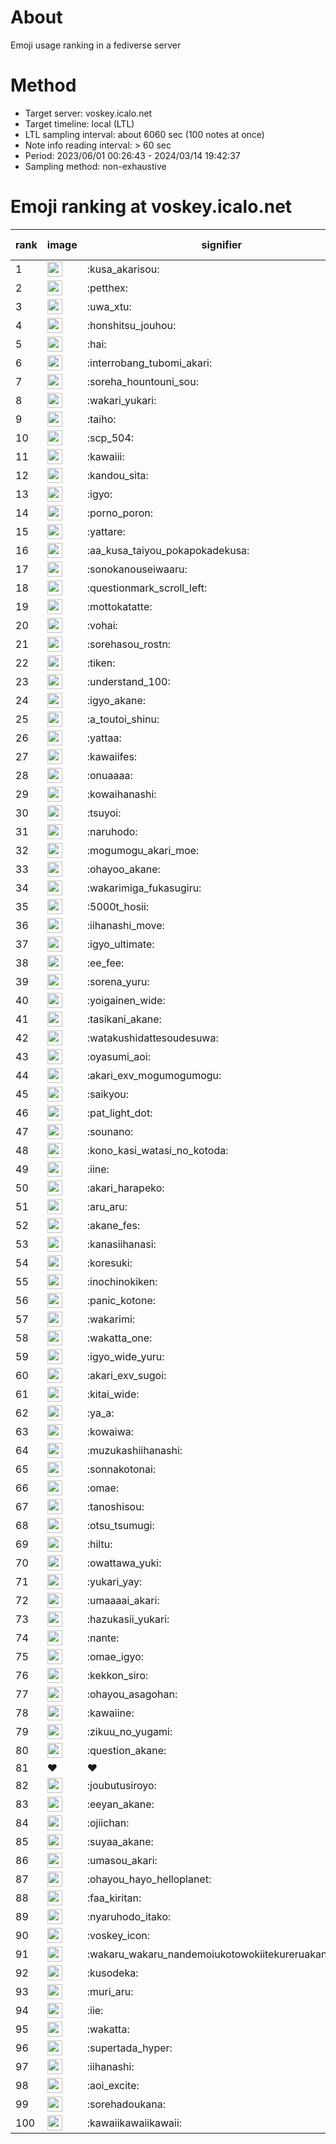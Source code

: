 # About
Emoji usage ranking in a fediverse server

# Method
- Target server: voskey.icalo.net
- Target timeline: local (LTL)
- LTL sampling interval: about 6060 sec (100 notes at once)
- Note info reading interval: > 60 sec
- Period: 2023/06/01 00:26:43 - 2024/03/14 19:42:37 
- Sampling method: non-exhaustive

# Emoji ranking at voskey.icalo.net

|rank|image|signifier|type|frequency score|
|----|----|----|----|----|
|1|<img height="24" src="https://voskey.icalo.net/emoji/kusa_akarisou.webp">|:kusa_akarisou:|custom|21618|
|2|<img height="24" src="https://voskey.icalo.net/emoji/petthex.webp">|:petthex:|custom|14561|
|3|<img height="24" src="https://voskey.icalo.net/emoji/uwa_xtu.webp">|:uwa_xtu:|custom|10618|
|4|<img height="24" src="https://voskey.icalo.net/emoji/honshitsu_jouhou.webp">|:honshitsu_jouhou:|custom|7524|
|5|<img height="24" src="https://voskey.icalo.net/emoji/hai.webp">|:hai:|custom|6915|
|6|<img height="24" src="https://voskey.icalo.net/emoji/interrobang_tubomi_akari.webp">|:interrobang_tubomi_akari:|custom|6852|
|7|<img height="24" src="https://voskey.icalo.net/emoji/soreha_hountouni_sou.webp">|:soreha_hountouni_sou:|custom|6327|
|8|<img height="24" src="https://voskey.icalo.net/emoji/wakari_yukari.webp">|:wakari_yukari:|custom|6244|
|9|<img height="24" src="https://voskey.icalo.net/emoji/taiho.webp">|:taiho:|custom|6228|
|10|<img height="24" src="https://voskey.icalo.net/emoji/scp_504.webp">|:scp_504:|custom|5113|
|11|<img height="24" src="https://voskey.icalo.net/emoji/kawaiii.webp">|:kawaiii:|custom|4947|
|12|<img height="24" src="https://voskey.icalo.net/emoji/kandou_sita.webp">|:kandou_sita:|custom|4178|
|13|<img height="24" src="https://voskey.icalo.net/emoji/igyo.webp">|:igyo:|custom|4165|
|14|<img height="24" src="https://voskey.icalo.net/emoji/porno_poron.webp">|:porno_poron:|custom|3891|
|15|<img height="24" src="https://voskey.icalo.net/emoji/yattare.webp">|:yattare:|custom|3695|
|16|<img height="24" src="https://voskey.icalo.net/emoji/aa_kusa_taiyou_pokapokadekusa.webp">|:aa_kusa_taiyou_pokapokadekusa:|custom|3689|
|17|<img height="24" src="https://voskey.icalo.net/emoji/sonokanouseiwaaru.webp">|:sonokanouseiwaaru:|custom|3677|
|18|<img height="24" src="https://voskey.icalo.net/emoji/questionmark_scroll_left.webp">|:questionmark_scroll_left:|custom|3650|
|19|<img height="24" src="https://voskey.icalo.net/emoji/mottokatatte.webp">|:mottokatatte:|custom|3633|
|20|<img height="24" src="https://voskey.icalo.net/emoji/vohai.webp">|:vohai:|custom|3503|
|21|<img height="24" src="https://voskey.icalo.net/emoji/sorehasou_rostn.webp">|:sorehasou_rostn:|custom|3402|
|22|<img height="24" src="https://voskey.icalo.net/emoji/tiken.webp">|:tiken:|custom|3332|
|23|<img height="24" src="https://voskey.icalo.net/emoji/understand_100.webp">|:understand_100:|custom|3102|
|24|<img height="24" src="https://voskey.icalo.net/emoji/igyo_akane.webp">|:igyo_akane:|custom|2797|
|25|<img height="24" src="https://voskey.icalo.net/emoji/a_toutoi_shinu.webp">|:a_toutoi_shinu:|custom|2775|
|26|<img height="24" src="https://voskey.icalo.net/emoji/yattaa.webp">|:yattaa:|custom|2706|
|27|<img height="24" src="https://voskey.icalo.net/emoji/kawaiifes.webp">|:kawaiifes:|custom|2649|
|28|<img height="24" src="https://voskey.icalo.net/emoji/onuaaaa.webp">|:onuaaaa:|custom|2584|
|29|<img height="24" src="https://voskey.icalo.net/emoji/kowaihanashi.webp">|:kowaihanashi:|custom|2559|
|30|<img height="24" src="https://voskey.icalo.net/emoji/tsuyoi.webp">|:tsuyoi:|custom|2496|
|31|<img height="24" src="https://voskey.icalo.net/emoji/naruhodo.webp">|:naruhodo:|custom|2436|
|32|<img height="24" src="https://voskey.icalo.net/emoji/mogumogu_akari_moe.webp">|:mogumogu_akari_moe:|custom|2339|
|33|<img height="24" src="https://voskey.icalo.net/emoji/ohayoo_akane.webp">|:ohayoo_akane:|custom|2312|
|34|<img height="24" src="https://voskey.icalo.net/emoji/wakarimiga_fukasugiru.webp">|:wakarimiga_fukasugiru:|custom|2291|
|35|<img height="24" src="https://voskey.icalo.net/emoji/5000t_hosii.webp">|:5000t_hosii:|custom|2237|
|36|<img height="24" src="https://voskey.icalo.net/emoji/iihanashi_move.webp">|:iihanashi_move:|custom|2112|
|37|<img height="24" src="https://voskey.icalo.net/emoji/igyo_ultimate.webp">|:igyo_ultimate:|custom|2107|
|38|<img height="24" src="https://voskey.icalo.net/emoji/ee_fee.webp">|:ee_fee:|custom|2056|
|39|<img height="24" src="https://voskey.icalo.net/emoji/sorena_yuru.webp">|:sorena_yuru:|custom|2012|
|40|<img height="24" src="https://voskey.icalo.net/emoji/yoigainen_wide.webp">|:yoigainen_wide:|custom|1977|
|41|<img height="24" src="https://voskey.icalo.net/emoji/tasikani_akane.webp">|:tasikani_akane:|custom|1906|
|42|<img height="24" src="https://voskey.icalo.net/emoji/watakushidattesoudesuwa.webp">|:watakushidattesoudesuwa:|custom|1898|
|43|<img height="24" src="https://voskey.icalo.net/emoji/oyasumi_aoi.webp">|:oyasumi_aoi:|custom|1861|
|44|<img height="24" src="https://voskey.icalo.net/emoji/akari_exv_mogumogumogu.webp">|:akari_exv_mogumogumogu:|custom|1744|
|45|<img height="24" src="https://voskey.icalo.net/emoji/saikyou.webp">|:saikyou:|custom|1718|
|46|<img height="24" src="https://voskey.icalo.net/emoji/pat_light_dot.webp">|:pat_light_dot:|custom|1672|
|47|<img height="24" src="https://voskey.icalo.net/emoji/sounano.webp">|:sounano:|custom|1625|
|48|<img height="24" src="https://voskey.icalo.net/emoji/kono_kasi_watasi_no_kotoda.webp">|:kono_kasi_watasi_no_kotoda:|custom|1606|
|49|<img height="24" src="https://voskey.icalo.net/emoji/iine.webp">|:iine:|custom|1597|
|50|<img height="24" src="https://voskey.icalo.net/emoji/akari_harapeko.webp">|:akari_harapeko:|custom|1596|
|51|<img height="24" src="https://voskey.icalo.net/emoji/aru_aru.webp">|:aru_aru:|custom|1591|
|52|<img height="24" src="https://voskey.icalo.net/emoji/akane_fes.webp">|:akane_fes:|custom|1579|
|53|<img height="24" src="https://voskey.icalo.net/emoji/kanasiihanasi.webp">|:kanasiihanasi:|custom|1527|
|54|<img height="24" src="https://voskey.icalo.net/emoji/koresuki.webp">|:koresuki:|custom|1513|
|55|<img height="24" src="https://voskey.icalo.net/emoji/inochinokiken.webp">|:inochinokiken:|custom|1488|
|56|<img height="24" src="https://voskey.icalo.net/emoji/panic_kotone.webp">|:panic_kotone:|custom|1486|
|57|<img height="24" src="https://voskey.icalo.net/emoji/wakarimi.webp">|:wakarimi:|custom|1476|
|58|<img height="24" src="https://voskey.icalo.net/emoji/wakatta_one.webp">|:wakatta_one:|custom|1395|
|59|<img height="24" src="https://voskey.icalo.net/emoji/igyo_wide_yuru.webp">|:igyo_wide_yuru:|custom|1382|
|60|<img height="24" src="https://voskey.icalo.net/emoji/akari_exv_sugoi.webp">|:akari_exv_sugoi:|custom|1379|
|61|<img height="24" src="https://voskey.icalo.net/emoji/kitai_wide.webp">|:kitai_wide:|custom|1353|
|62|<img height="24" src="https://voskey.icalo.net/emoji/ya_a.webp">|:ya_a:|custom|1282|
|63|<img height="24" src="https://voskey.icalo.net/emoji/kowaiwa.webp">|:kowaiwa:|custom|1250|
|64|<img height="24" src="https://voskey.icalo.net/emoji/muzukashiihanashi.webp">|:muzukashiihanashi:|custom|1201|
|65|<img height="24" src="https://voskey.icalo.net/emoji/sonnakotonai.webp">|:sonnakotonai:|custom|1174|
|66|<img height="24" src="https://voskey.icalo.net/emoji/omae.webp">|:omae:|custom|1168|
|67|<img height="24" src="https://voskey.icalo.net/emoji/tanoshisou.webp">|:tanoshisou:|custom|1157|
|68|<img height="24" src="https://voskey.icalo.net/emoji/otsu_tsumugi.webp">|:otsu_tsumugi:|custom|1125|
|69|<img height="24" src="https://voskey.icalo.net/emoji/hiltu.webp">|:hiltu:|custom|1118|
|70|<img height="24" src="https://voskey.icalo.net/emoji/owattawa_yuki.webp">|:owattawa_yuki:|custom|1116|
|71|<img height="24" src="https://voskey.icalo.net/emoji/yukari_yay.webp">|:yukari_yay:|custom|1112|
|72|<img height="24" src="https://voskey.icalo.net/emoji/umaaaai_akari.webp">|:umaaaai_akari:|custom|1075|
|73|<img height="24" src="https://voskey.icalo.net/emoji/hazukasii_yukari.webp">|:hazukasii_yukari:|custom|1067|
|74|<img height="24" src="https://voskey.icalo.net/emoji/nante.webp">|:nante:|custom|1062|
|75|<img height="24" src="https://voskey.icalo.net/emoji/omae_igyo.webp">|:omae_igyo:|custom|1054|
|76|<img height="24" src="https://voskey.icalo.net/emoji/kekkon_siro.webp">|:kekkon_siro:|custom|1042|
|77|<img height="24" src="https://voskey.icalo.net/emoji/ohayou_asagohan.webp">|:ohayou_asagohan:|custom|1042|
|78|<img height="24" src="https://voskey.icalo.net/emoji/kawaiine.webp">|:kawaiine:|custom|1041|
|79|<img height="24" src="https://voskey.icalo.net/emoji/zikuu_no_yugami.webp">|:zikuu_no_yugami:|custom|1040|
|80|<img height="24" src="https://voskey.icalo.net/emoji/question_akane.webp">|:question_akane:|custom|1039|
|81|❤|❤|unicode|1036|
|82|<img height="24" src="https://voskey.icalo.net/emoji/joubutusiroyo.webp">|:joubutusiroyo:|custom|1032|
|83|<img height="24" src="https://voskey.icalo.net/emoji/eeyan_akane.webp">|:eeyan_akane:|custom|1026|
|84|<img height="24" src="https://voskey.icalo.net/emoji/ojiichan.webp">|:ojiichan:|custom|1011|
|85|<img height="24" src="https://voskey.icalo.net/emoji/suyaa_akane.webp">|:suyaa_akane:|custom|989|
|86|<img height="24" src="https://voskey.icalo.net/emoji/umasou_akari.webp">|:umasou_akari:|custom|989|
|87|<img height="24" src="https://voskey.icalo.net/emoji/ohayou_hayo_helloplanet.webp">|:ohayou_hayo_helloplanet:|custom|989|
|88|<img height="24" src="https://voskey.icalo.net/emoji/faa_kiritan.webp">|:faa_kiritan:|custom|983|
|89|<img height="24" src="https://voskey.icalo.net/emoji/nyaruhodo_itako.webp">|:nyaruhodo_itako:|custom|981|
|90|<img height="24" src="https://voskey.icalo.net/emoji/voskey_icon.webp">|:voskey_icon:|custom|968|
|91|<img height="24" src="https://voskey.icalo.net/emoji/wakaru_wakaru_nandemoiukotowokiitekureruakanetyan.webp">|:wakaru_wakaru_nandemoiukotowokiitekureruakanetyan:|custom|952|
|92|<img height="24" src="https://voskey.icalo.net/emoji/kusodeka.webp">|:kusodeka:|custom|951|
|93|<img height="24" src="https://voskey.icalo.net/emoji/muri_aru.webp">|:muri_aru:|custom|947|
|94|<img height="24" src="https://voskey.icalo.net/emoji/iie.webp">|:iie:|custom|947|
|95|<img height="24" src="https://voskey.icalo.net/emoji/wakatta.webp">|:wakatta:|custom|936|
|96|<img height="24" src="https://voskey.icalo.net/emoji/supertada_hyper.webp">|:supertada_hyper:|custom|932|
|97|<img height="24" src="https://voskey.icalo.net/emoji/iihanashi.webp">|:iihanashi:|custom|915|
|98|<img height="24" src="https://voskey.icalo.net/emoji/aoi_excite.webp">|:aoi_excite:|custom|906|
|99|<img height="24" src="https://voskey.icalo.net/emoji/sorehadoukana.webp">|:sorehadoukana:|custom|901|
|100|<img height="24" src="https://voskey.icalo.net/emoji/kawaiikawaiikawaii.webp">|:kawaiikawaiikawaii:|custom|899|
